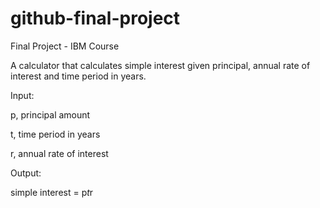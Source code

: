 # github-final-project
Final Project - IBM Course

A calculator that calculates simple interest given principal, annual rate of interest and time period in years.

Input:
   
   p, principal amount
   
   t, time period in years
   
   r, annual rate of interest
   
   
Output:
   
   simple interest = p*t*r
